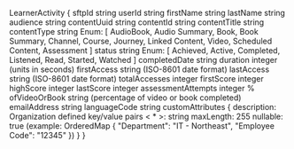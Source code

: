 LearnerActivity {
    sftpId	string
    userId	string
    firstName	string
    lastName	string
    audience	string
    contentUuid	string
    contentId	string
    contentTitle	string
    contentType	string Enum: [ AudioBook, Audio Summary, Book, Book Summary, Channel, Course, Journey, Linked Content, Video, Scheduled Content, Assessment ]
    status	string Enum: [ Achieved, Active, Completed, Listened, Read, Started, Watched ]
    completedDate	string
    duration	integer (units in seconds)
    firstAccess	string (ISO-8601 date format)
    lastAccess	string (ISO-8601 date format)
    totalAccesses	integer
    firstScore	integer
    highScore	integer
    lastScore	integer
    assessmentAttempts	integer
    % ofVideoOrBook	string (percentage of video or book completed)
    emailAddress	string
    languageCode	string
    customAttributes {
        description: Organization defined key/value pairs
        < * >:	string
                maxLength: 255
                nullable: true
        (example: OrderedMap { "Department": "IT - Northeast", "Employee Code": "12345" })
    } 
}